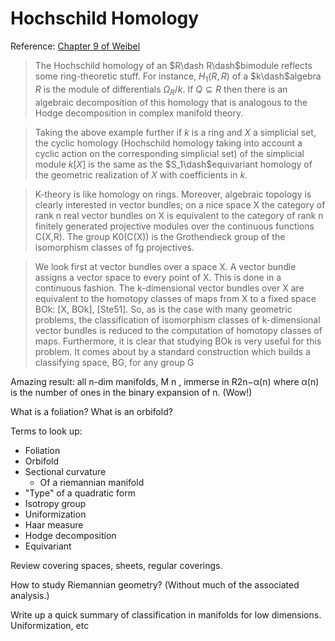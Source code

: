 # Hochschild Homology

Reference: <a href="file:///home/zack/Dropbox/Library/Charles A. Weibel/An Introduction to Homological Algebra (489)/An Introduction to Homological Algebra - Charles A. Weibel.pdf#page=312">Chapter 9 of Weibel</a>

> The Hochschild homology of an $R\dash R\dash$bimodule reflects some ring-theoretic stuff. For instance, $H_1(R,R)$ of a $k\dash$algebra $R$ is the module of differentials $\Omega_R/k$. If $Q\subseteq R$ then there is an algebraic decomposition of this homology that is analogous to the Hodge decomposition in complex manifold theory.

> Taking the above example further if $k$ is a ring and $X$ a simplicial set, the cyclic homology (Hochschild homology taking into account a cyclic action on the corresponding simplicial set) of the simplicial module $k[X]$ is the same as the $S_1\dash$equivariant homology of the geometric realization of $X$ with coefficients in $k$.

> K-theory is like homology on rings. Moreover, algebraic topology is clearly interested in vector bundles; on a nice space X the category of rank n real vector bundles on X is equivalent to the category of rank n finitely generated projective modules over the continuous functions C(X,R). The group K0(C(X)) is the Grothendieck group of the isomorphism classes of fg projectives.

> We look first at vector bundles over a space X. A vector bundle assigns a vector
space to every point of X. This is done in a continuous fashion. The k-dimensional
vector bundles over X are equivalent to the homotopy classes of maps from X to
a fixed space BOk: [X, BOk], [Ste51]. So, as is the case with many geometric
problems, the classification of isomorphism classes of k-dimensional vector bundles
is reduced to the computation of homotopy classes of maps. Furthermore, it is clear
that studying BOk is very useful for this problem. It comes about by a standard
construction which builds a classifying space, BG, for any group G

Amazing result: all n-dim manifolds, M n , immerse in R2n−α(n) where α(n) is the number of ones in the binary expansion of n. (Wow!)

What is a foliation? What is an orbifold?

Terms to look up:
- Foliation
- Orbifold
- Sectional curvature
  - Of a riemannian manifold
- "Type" of a quadratic form
- Isotropy group
- Uniformization
- Haar measure
- Hodge decomposition
- Equivariant

Review covering spaces, sheets, regular coverings.

How to study Riemannian geometry? (Without much of the associated analysis.)

Write up a quick summary of classification in manifolds for low dimensions. Uniformization, etc